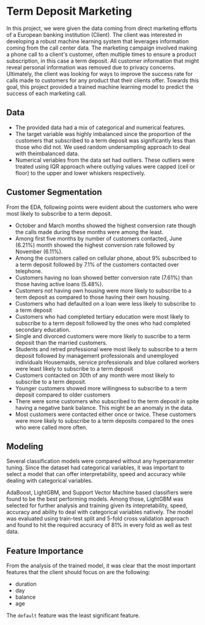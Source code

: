 # Term Deposit Marketing

In this project, we were given the data coming from direct marketing efforts of a European banking institution (Client). The client was interested in developing a robust machine learning system that leverages information coming from the call center data. The marketing campaign involved making a phone call to a client's customer, often multiple times to ensure a product subscription, in this case a term deposit. All customer information that might reveal personal information was removed due to privacy concerns. Ultimately, the client was looking for ways to improve the success rate for calls made to customers for any product that their clients offer. Towards this goal, this project provided a trained machine learning model to predict the success of each marketing call.

## Data
- The provided data had a mix of categorical and numerical features.
- The target variable was highly imbalanced since the proportion of the customers that subscribed to a term deposit was significantly less than those who did not. We used random undersampling approach to deal with theimbalanced data.
- Numerical veriables from the data set had outliers. These outliers were treated using IQR approach where outlying values were capped (ceil or floor) to the upper and lower whiskers respectively.

## Customer Segmentation
From the EDA, following points were evident about the customers who were most likely to subscribe to a term deposit.
- October and March months showed the highest conversion rate though the calls made during these months were among the least.
- Among first five months by number of customers contacted, June (6.21%) month showed the highest conversion rate followed by November (6.11%).
- Among the customers called on cellular phone, about 9% subscribed to a term deposit followed by 7.1% of the customers contacted over telephone.
- Customers having no loan showed better conversion rate (7.61%) than those having active loans (5.48%).
- Customers not having own housing were more likely to subscribe to a term deposit as compared to those having their own housing.
- Customers who had defaulted on a loan were less likely to subscribe to a term deposit
- Customers who had completed tertiary education were most likely to subscribe to a term deposit followed by the ones who had completed secondary education.
- Single and divorced customers were more likely to suscribe to a term deposit than the married customers.
- Students and retred professional were most likely to subscribe to a term deposit followed by management professionals and unemployed individuals
Housemaids, service professionals and blue collared workers were least likely to subscribe to a term deposit
- Customers contacted on 30th of any month were most likely to subscribe to a term deposit.
- Younger customers showed more willingness to subscribe to a term deposit compared to older customers
- There were some customers who subscribed to the term deposit in spite having a negative bank balance. This might be an anomaly in the data.
- Most customers were contacted either once or twice. These customers were more likely to subscribe to a term deposits compared to the ones who were called more often.

## Modeling
Several classification models were compared without any hyperparameter tuning. Since the dataset had categorical variables, it was important to select a model that can offer interpretability, speed and accuracy while dealing with categorical variables. 

AdaBoost, LightGBM, and Support Vector Machine based classifiers were found to be the best performing models. Among those, LightGBM was selected for further analysis and training given its intepretability, speed, accuracy and ability to deal with categorical variables natively. The model was evaluated using train-test split and 5-fold cross validation approach and found to hit the required accuracy of 81% in every fold as well as test data.

## Feature Importance
From the analysis of the trained model, it was clear that the most important features that the client should focus on are the following:
- duration
- day
- balance
- age

The `default` feature was the least significant feature.
